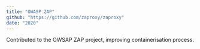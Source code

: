 ```yaml
---
title: "OWASP ZAP"
github: "https://github.com/zaproxy/zaproxy"
date: "2020"
---
```


Contributed to the OWSAP ZAP project, improving containerisation process.
